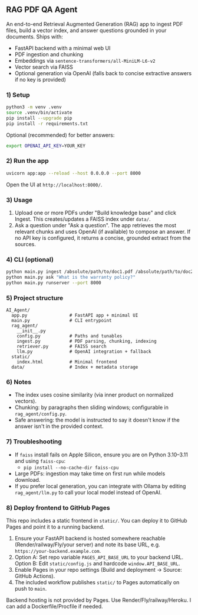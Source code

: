 ## RAG PDF QA Agent

An end-to-end Retrieval Augmented Generation (RAG) app to ingest PDF files, build a vector index, and answer questions grounded in your documents. Ships with:

- FastAPI backend with a minimal web UI
- PDF ingestion and chunking
- Embeddings via `sentence-transformers/all-MiniLM-L6-v2`
- Vector search via FAISS
- Optional generation via OpenAI (falls back to concise extractive answers if no key is provided)

### 1) Setup

```bash
python3 -m venv .venv
source .venv/bin/activate
pip install --upgrade pip
pip install -r requirements.txt
```

Optional (recommended) for better answers:

```bash
export OPENAI_API_KEY=YOUR_KEY
```

### 2) Run the app

```bash
uvicorn app:app --reload --host 0.0.0.0 --port 8000
```

Open the UI at `http://localhost:8000/`.

### 3) Usage

1. Upload one or more PDFs under "Build knowledge base" and click Ingest. This creates/updates a FAISS index under `data/`.
2. Ask a question under "Ask a question". The app retrieves the most relevant chunks and uses OpenAI (if available) to compose an answer. If no API key is configured, it returns a concise, grounded extract from the sources.

### 4) CLI (optional)

```bash
python main.py ingest /absolute/path/to/doc1.pdf /absolute/path/to/doc2.pdf
python main.py ask "What is the warranty policy?"
python main.py runserver --port 8000
```

### 5) Project structure

```
AI_Agent/
  app.py                # FastAPI app + minimal UI
  main.py               # CLI entrypoint
  rag_agent/
    __init__.py
    config.py           # Paths and tunables
    ingest.py           # PDF parsing, chunking, indexing
    retriever.py        # FAISS search
    llm.py              # OpenAI integration + fallback
  static/
    index.html          # Minimal frontend
  data/                 # Index + metadata storage
```

### 6) Notes

- The index uses cosine similarity (via inner product on normalized vectors).
- Chunking: by paragraphs then sliding windows; configurable in `rag_agent/config.py`.
- Safe answering: the model is instructed to say it doesn't know if the answer isn't in the provided context.

### 7) Troubleshooting

- If `faiss` install fails on Apple Silicon, ensure you are on Python 3.10–3.11 and using `faiss-cpu`:
  - `pip install --no-cache-dir faiss-cpu`
- Large PDFs: ingestion may take time on first run while models download.
- If you prefer local generation, you can integrate with Ollama by editing `rag_agent/llm.py` to call your local model instead of OpenAI.

### 8) Deploy frontend to GitHub Pages

This repo includes a static frontend in `static/`. You can deploy it to GitHub Pages and point it to a running backend.

1. Ensure your FastAPI backend is hosted somewhere reachable (Render/railway/Fly/your server) and note its base URL, e.g. `https://your-backend.example.com`.
2. Option A: Set repo variable `PAGES_API_BASE_URL` to your backend URL. Option B: Edit `static/config.js` and hardcode `window.API_BASE_URL`.
3. Enable Pages in your repo settings (Build and deployment → Source: GitHub Actions).
4. The included workflow publishes `static/` to Pages automatically on push to `main`.

Backend hosting is not provided by Pages. Use Render/Fly/railway/Heroku. I can add a Dockerfile/Procfile if needed.

